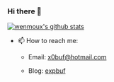 ### Hi there 👋

[![wenmoux's github stats](https://github-readme-stats.vercel.app/api?username=X0buf&theme=onedark)](https://github.com/X0buf/expbuf)

- 📫 How to reach me: 

  * Email: x0buf@hotmail.com
  
  * Blog: [expbuf](https://kaiousi.cn)
